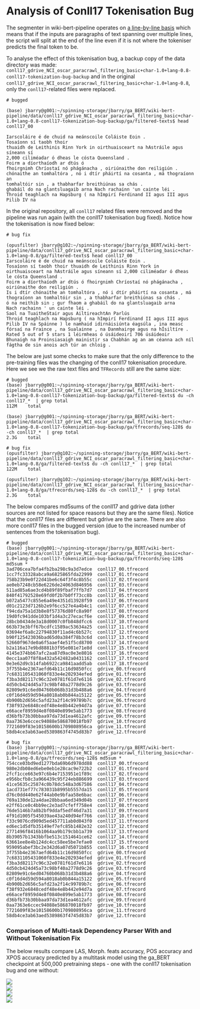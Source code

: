 
# Analysis of Conll17 Tokenisation Bug

The segmenter in wiki-bert-pipeline operates on [a line-by-line basis](https://github.com/jbrry/wiki-bert-pipeline/blob/bfe374cde2f0b4a7d517514b1ab5d4bd2c86e9c6/scripts/udtokenize.py#L62) which means that if the inputs are paragraphs of text spanning over multiple lines, the script will split at the end of the line even if it is not where the tokeniser predicts the final token to be.

To analyse the effect of this tokenisation bug, a backup copy of the data directory was made: `conll17_gdrive_NCI_oscar_paracrawl_filtering_basic+char-1.0+lang-0.8-conll17-tokenization-bug-backup` and in the original `conll17_gdrive_NCI_oscar_paracrawl_filtering_basic+char-1.0+lang-0.8`, only the `conll17`-related files were replaced.

```
# bugged

(base) jbarry@g001:~/spinning-storage/jbarry/ga_BERT/wiki-bert-pipeline/data/conll17_gdrive_NCI_oscar_paracrawl_filtering_basic+char-1.0+lang-0.8-conll17-tokenization-bug-backup/ga/filtered-texts$ head conll17_00

Iarscoláire é de chuid na meánscoile Coláiste Eoin .
Tosaíonn sí taobh thoir
thuaidh de Leithinis Rinn York in oirthuaisceart na hAstráile agus síneann sí
2,000 ciliméadar ó dheas le cósta Queensland .
Foirm a díorthaíodh ar dtús ó
fhoirgnimh Chríostaí nó phágánacha , oiriúnaithe don reiligiún .
chónaithe an tomhaltóra , nó i dtír pháirtí na cosanta , má thograíonn an
tomhaltóir sin , a thabharfar breithiúnas sa chás .
ghabáil do na glantsluagaib arna Nach rachainn 'un cainte léi .
Throid teaghlach na Hapsburg ( na hImpirí Ferdinand II agus III agus Pilib IV na

```


In the original repository, all `conll17` related files were removed and the pipeline was run again (with the conll17 tokenisation bug fixed). Notice how the tokenisation is now fixed below:

```
# bug fix

(opusfilter) jbarry@g102:~/spinning-storage/jbarry/ga_BERT/wiki-bert-pipeline/data/conll17_gdrive_NCI_oscar_paracrawl_filtering_basic+char-1.0+lang-0.8/ga/filtered-texts$ head conll17_00
Iarscoláire é de chuid na meánscoile Coláiste Eoin .
Tosaíonn sí taobh thoir thuaidh de Leithinis Rinn York in oirthuaisceart na hAstráile agus síneann sí 2,000 ciliméadar ó dheas le cósta Queensland .
Foirm a díorthaíodh ar dtús ó fhoirgnimh Chríostaí nó phágánacha , oiriúnaithe don reiligiún .
Is i dtír chónaithe an tomhaltóra , nó i dtír pháirtí na cosanta , má thograíonn an tomhaltóir sin , a thabharfar breithiúnas sa chás .
ó na neithib sin ; gur fhaom a ghabáil do na glantsluagaib arna
Nach rachainn ' un cainte léi .
Saol na TuaitheStair agus AiltireachtAn Parlús
Throid teaghlach na Hapsburg ( na hImpirí Ferdinand II agus III agus Pilib IV na Spáinne ) le namhaid idirnáisiúnta éagsúla , ina measc fórsaí na Fraince , na Sualainne , na Danmhairge agus na hÍsiltíre .
Rated 5 out of 5 stars 1 léirmheas ó úsáideoirí 706 úsáideoir
Bhunaigh na Proinsiasaigh mainistir sa Chabhán ag an am céanna ach níl fágtha de sin anois ach túr an chloig .
```

The below are just some checks to make sure that the only difference to the pre-training files was the changing of the conll17 tokenisation procedure. Here we see we the raw text files and `TFRecords` still are the same size:

```
# bugged
(base) jbarry@g001:~/spinning-storage/jbarry/ga_BERT/wiki-bert-pipeline/data/conll17_gdrive_NCI_oscar_paracrawl_filtering_basic+char-1.0+lang-0.8-conll17-tokenization-bug-backup/ga/filtered-texts$ du -ch conll17_*  | grep total
112M    total

(base) jbarry@g001:~/spinning-storage/jbarry/ga_BERT/wiki-bert-pipeline/data/conll17_gdrive_NCI_oscar_paracrawl_filtering_basic+char-1.0+lang-0.8-conll17-tokenization-bug-backup/ga/tfrecords/seq-128$ du -ch conll17_*  | grep total
2.3G    total

# bug fix
(opusfilter) jbarry@g102:~/spinning-storage/jbarry/ga_BERT/wiki-bert-pipeline/data/conll17_gdrive_NCI_oscar_paracrawl_filtering_basic+char-1.0+lang-0.8/ga/filtered-texts$ du -ch conll17_*  | grep total
122M    total

(opusfilter) jbarry@g102:~/spinning-storage/jbarry/ga_BERT/wiki-bert-pipeline/data/conll17_gdrive_NCI_oscar_paracrawl_filtering_basic+char-1.0+lang-0.8/ga/tfrecords/seq-128$ du -ch conll17_*  | grep total
2.3G    total
```
The below compares md5sums of the conll17 and gdrive data (other sources are not listed for space reasons but they are the same files). Notice that the conll17 files are different but gdrive are the same. There are also more conll17 files in the bugged version (due to the increased number of sentences from the tokenisation bug).

```
# bugged
(base) jbarry@g001:~/spinning-storage/jbarry/ga_BERT/wiki-bert-pipeline/data/conll17_gdrive_NCI_oscar_paracrawl_filtering_basic+char-1.0+lang-0.8-conll17-tokenization-bug-backup/ga/tfrecords/seq-128$ md5sum *
3ad706cea7bfa4fb2ba298c9a3d7edce  conll17_00.tfrecord
1cc7fc33328abca9a6825865fda22999  conll17_01.tfrecord
758b23b9e0f22d41be6c64f3f4c8b55c  conll17_02.tfrecord
ae0eb7248cb58e6226de24063d846956  conll17_03.tfrecord
511ad85a6ae3cd4b89f89fbaf7ffb7d7  conll17_04.tfrecord
840f41792528e69fd0f2b7b0ff73cc8b  conll17_05.tfrecord
b072a5477c855e6a49e4351d13928f59  conll17_06.tfrecord
d01c2123d7126b2e9f6cc527e4a4b4c1  conll17_07.tfrecord
f94cda75a1d3b8e8f57376d80fc8a90f  conll17_08.tfrecord
19d0fc941dde103bf1d4a3c27ecacf6e  conll17_09.tfrecord
28bcb0434de3a18d0007c0fb848dfcc6  conll17_10.tfrecord
663b73e3bff67bcdfc1589ac53634a25  conll17_11.tfrecord
03694ef6a8c22794830f11ad4c6b527c  conll17_12.tfrecord
b90f125423036bad65d0a384f78b3c6d  conll17_13.tfrecord
52660f967de0a6f5aaef4e51f5cd8700  conll17_14.tfrecord
b2a116a17e9bd8881b3f95e081e71e8d  conll17_15.tfrecord
4145e374bb67afc2aa87d9ac0e3e8016  conll17_16.tfrecord
0ecc1aa07f8f8a432a542482a0431162  conll17_17.tfrecord
0e3e62d9cb14fab6922ca9841aadd5ab  conll17_18.tfrecord
3f755b4e2367aefd64b11c16d9850fcc  gdrive_00.tfrecord
7c6831105431060f833e4e202934efed  gdrive_01.tfrecord
f3ba3d82117c96c32e0781f61d7e6116  gdrive_02.tfrecord
4d50cb424d45a73c98bf40a2778d9c26  gdrive_03.tfrecord
82809e91c6ed04760b068b31d3b488a6  gdrive_04.tfrecord
c0f16d4d59d594a8018ab0b844a15122  gdrive_05.tfrecord
4b900b2d656c5afd23a2f14c99789b7c  gdrive_06.tfrecord
f38f932e6848cedf48e4e8b442e94d7a  gdrive_07.tfrecord
e66acef8959d4e8f0840e899e5ab1773  gdrive_08.tfrecord
d36bfb73b30bbaa97da73d1ea4612afc  gdrive_09.tfrecord
0aa7363e6ccec94088e586870018fb97  gdrive_10.tfrecord
7721609f83e10158600b1709808956ca  gdrive_11.tfrecord
58db4ce3ab63aed5389863f4745d83b7  gdrive_12.tfrecord

# bug fix
(base) jbarry@g001:~/spinning-storage/jbarry/ga_BERT/wiki-bert-pipeline/data/conll17_gdrive_NCI_oscar_paracrawl_filtering_basic+char-1.0+lang-0.8/ga/tfrecords/seq-128$ md5sum *
754cce03bd9ed1277bda69b6d978dd88  conll17_00.tfrecord
980e2db08ed6ebe0eb1e28cac9e722b2  conll17_01.tfrecord
2fcf1cce663e97c6b4e7153951e1f89c  conll17_02.tfrecord
e956bcfb8c3a966439c95f24eb886699  conll17_03.tfrecord
41ce5635c25874c0b78dc548a3d67586  conll17_04.tfrecord
1acd731ef77c783031b8995b5557da15  conll17_05.tfrecord
d76c0dd440e62f44ab0e9bfaa58e6bac  conll17_06.tfrecord
769a130de12a4dae28bbaa6ed349d04b  conll17_07.tfrecord
e2ff61ce0c4bb9ec2e3ad7cfeff758e4  conll17_08.tfrecord
76de5146b7a8b2bf9ddaf5edf46d7a31  conll17_09.tfrecord
4f91d1005f545039ae43a240d94ef766  conll17_10.tfrecord
f33c9076cd909d5ed457711ab0d043f0  conll17_11.tfrecord
ed6ec1d5dfb35149ef7efc85b1482e32  conll17_12.tfrecord
2771496f8416b1064aa9b179cbb1a739  conll17_13.tfrecord
8b39057b1343bbfbe513c1514641ce62  conll17_14.tfrecord
63661ee8e4b124dc4cc58ee5be7efae0  conll17_15.tfrecord
959095abef3bc2e342d6a07d5071b855  conll17_16.tfrecord
3f755b4e2367aefd64b11c16d9850fcc  gdrive_00.tfrecord
7c6831105431060f833e4e202934efed  gdrive_01.tfrecord
f3ba3d82117c96c32e0781f61d7e6116  gdrive_02.tfrecord
4d50cb424d45a73c98bf40a2778d9c26  gdrive_03.tfrecord
82809e91c6ed04760b068b31d3b488a6  gdrive_04.tfrecord
c0f16d4d59d594a8018ab0b844a15122  gdrive_05.tfrecord
4b900b2d656c5afd23a2f14c99789b7c  gdrive_06.tfrecord
f38f932e6848cedf48e4e8b442e94d7a  gdrive_07.tfrecord
e66acef8959d4e8f0840e899e5ab1773  gdrive_08.tfrecord
d36bfb73b30bbaa97da73d1ea4612afc  gdrive_09.tfrecord
0aa7363e6ccec94088e586870018fb97  gdrive_10.tfrecord
7721609f83e10158600b1709808956ca  gdrive_11.tfrecord
58db4ce3ab63aed5389863f4745d83b7  gdrive_12.tfrecord
```


### Comparison of Multi-task Dependency Parser With and Without Tokenisation Fix

The below results compare LAS, Morph. feats accuracy, POS accuracy and XPOS accuracy predicted by a multitask model using the ga_BERT checkpoint at 500,000 pretraining steps - one with the conll17 tokenisation bug and one without:

<img src="/assets/images/ga_BERT_conll17_tokenisation_dependencies_LAS.png" style="display: block; margin: 0 auto" />

<img src="/assets/images/ga_BERT_conll17_tokenisation_feats_accuracy.png" style="display: block; margin: 0 auto" />

<img src="/assets/images/ga_BERT_conll17_tokenisation_upos_accuracy.png" style="display: block; margin: 0 auto" />

<img src="/assets/images/ga_BERT_conll17_tokenisation_xpos_accuracy.png" style="display: block; margin: 0 auto" />


